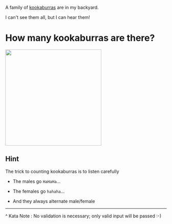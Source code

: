 A family of <a href="https://en.wikipedia.org/wiki/Laughing_kookaburra">kookaburras</a> are in my backyard.

I can't see them all, but I can hear them!

# How many kookaburras are there?

<img src="http://cdn.reptilepark.com.au/wp-content/uploads/2015/11/birds_laughing_kookaburra3-1030x688.jpg" style='width:300px'/>


## Hint 

The trick to counting kookaburras is to listen carefully

* The males go ```HaHaHa```...

* The females go ```hahaha```...

* And they always alternate male/female

<hr>

^ Kata Note : No validation is necessary; only valid input will be passed :-)
